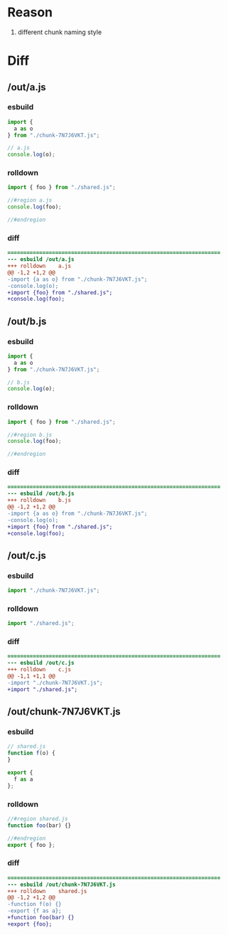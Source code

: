 # Reason
1. different chunk naming style
# Diff
## /out/a.js
### esbuild
```js
import {
  a as o
} from "./chunk-7N7J6VKT.js";

// a.js
console.log(o);
```
### rolldown
```js
import { foo } from "./shared.js";

//#region a.js
console.log(foo);

//#endregion
```
### diff
```diff
===================================================================
--- esbuild	/out/a.js
+++ rolldown	a.js
@@ -1,2 +1,2 @@
-import {a as o} from "./chunk-7N7J6VKT.js";
-console.log(o);
+import {foo} from "./shared.js";
+console.log(foo);

```
## /out/b.js
### esbuild
```js
import {
  a as o
} from "./chunk-7N7J6VKT.js";

// b.js
console.log(o);
```
### rolldown
```js
import { foo } from "./shared.js";

//#region b.js
console.log(foo);

//#endregion
```
### diff
```diff
===================================================================
--- esbuild	/out/b.js
+++ rolldown	b.js
@@ -1,2 +1,2 @@
-import {a as o} from "./chunk-7N7J6VKT.js";
-console.log(o);
+import {foo} from "./shared.js";
+console.log(foo);

```
## /out/c.js
### esbuild
```js
import "./chunk-7N7J6VKT.js";
```
### rolldown
```js
import "./shared.js";

```
### diff
```diff
===================================================================
--- esbuild	/out/c.js
+++ rolldown	c.js
@@ -1,1 +1,1 @@
-import "./chunk-7N7J6VKT.js";
+import "./shared.js";

```
## /out/chunk-7N7J6VKT.js
### esbuild
```js
// shared.js
function f(o) {
}

export {
  f as a
};
```
### rolldown
```js
//#region shared.js
function foo(bar) {}

//#endregion
export { foo };
```
### diff
```diff
===================================================================
--- esbuild	/out/chunk-7N7J6VKT.js
+++ rolldown	shared.js
@@ -1,2 +1,2 @@
-function f(o) {}
-export {f as a};
+function foo(bar) {}
+export {foo};

```